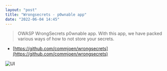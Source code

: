```yaml
---
layout: "post"
title: "Wrongsecrets - p0wnable app"
date: "2022-06-04 14:45"
---
```

> OWASP WrongSecrets p0wnable app. With this app, we have packed various ways of how to not store your secrets.
- [https://github.com/commjoen/wrongsecrets](https://github.com/commjoen/wrongsecrets)

![UI](https://github.com/commjoen/wrongsecrets/raw/master/screenshot.png "UI")